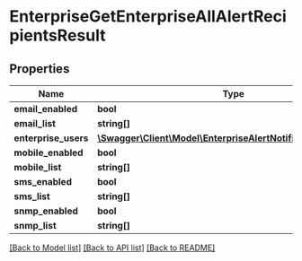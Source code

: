 # EnterpriseGetEnterpriseAllAlertRecipientsResult

## Properties
Name | Type | Description | Notes
------------ | ------------- | ------------- | -------------
**email_enabled** | **bool** |  | 
**email_list** | **string[]** |  | 
**enterprise_users** | [**\Swagger\Client\Model\EnterpriseAlertNotificationUserData[]**](EnterpriseAlertNotificationUserData.md) |  | 
**mobile_enabled** | **bool** |  | 
**mobile_list** | **string[]** |  | 
**sms_enabled** | **bool** |  | 
**sms_list** | **string[]** |  | 
**snmp_enabled** | **bool** |  | [optional] 
**snmp_list** | **string[]** |  | [optional] 

[[Back to Model list]](../README.md#documentation-for-models) [[Back to API list]](../README.md#documentation-for-api-endpoints) [[Back to README]](../README.md)


